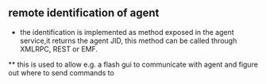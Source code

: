 ## remote identification of agent

* the identification is implemented as method exposed in the agent service,it returns the agent JID, this method can be called through XMLRPC, REST or EMF.

** this is used to allow e.g. a flash gui to communicate with agent and figure out where to send commands to
